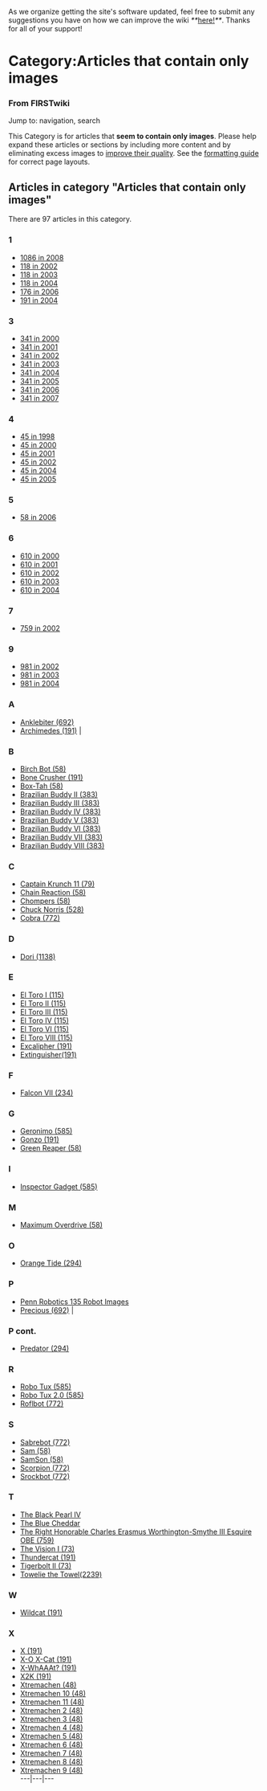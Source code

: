 As we organize getting the site's software updated, feel free to submit any
suggestions you have on how we can improve the wiki
_**_[here!](/index.php/User:Hallry/Suggestions "User:Hallry/Suggestions"
)_**_. Thanks for all of your support!

# Category:Articles that contain only images

### From FIRSTwiki

Jump to: navigation, search

This Category is for articles that **seem to contain only images**. Please
help expand these articles or sections by including more content and by
eliminating excess images to [improve their
quality](/index.php/FIRSTwiki:Style_guide "FIRSTwiki:Style guide" ). See the
[formatting guide](/index.php/FIRSTwiki:Page_formats "FIRSTwiki:Page formats"
) for correct page layouts.

  

## Articles in category "Articles that contain only images"

There are 97 articles in this category.

### 1

  * [1086 in 2008](/index.php/1086_in_2008 "1086 in 2008" )
  * [118 in 2002](/index.php/118_in_2002 "118 in 2002" )
  * [118 in 2003](/index.php/118_in_2003 "118 in 2003" )
  * [118 in 2004](/index.php/118_in_2004 "118 in 2004" )
  * [176 in 2006](/index.php/176_in_2006 "176 in 2006" )
  * [191 in 2004](/index.php/191_in_2004 "191 in 2004" )

### 3

  * [341 in 2000](/index.php/341_in_2000 "341 in 2000" )
  * [341 in 2001](/index.php/341_in_2001 "341 in 2001" )
  * [341 in 2002](/index.php/341_in_2002 "341 in 2002" )
  * [341 in 2003](/index.php/341_in_2003 "341 in 2003" )
  * [341 in 2004](/index.php/341_in_2004 "341 in 2004" )
  * [341 in 2005](/index.php/341_in_2005 "341 in 2005" )
  * [341 in 2006](/index.php/341_in_2006 "341 in 2006" )
  * [341 in 2007](/index.php/341_in_2007 "341 in 2007" )

### 4

  * [45 in 1998](/index.php/45_in_1998 "45 in 1998" )
  * [45 in 2000](/index.php/45_in_2000 "45 in 2000" )
  * [45 in 2001](/index.php/45_in_2001 "45 in 2001" )
  * [45 in 2002](/index.php/45_in_2002 "45 in 2002" )
  * [45 in 2004](/index.php/45_in_2004 "45 in 2004" )
  * [45 in 2005](/index.php/45_in_2005 "45 in 2005" )

### 5

  * [58 in 2006](/index.php/58_in_2006 "58 in 2006" )

### 6

  * [610 in 2000](/index.php/610_in_2000 "610 in 2000" )
  * [610 in 2001](/index.php/610_in_2001 "610 in 2001" )
  * [610 in 2002](/index.php/610_in_2002 "610 in 2002" )
  * [610 in 2003](/index.php/610_in_2003 "610 in 2003" )
  * [610 in 2004](/index.php/610_in_2004 "610 in 2004" )

### 7

  * [759 in 2002](/index.php/759_in_2002 "759 in 2002" )

### 9

  * [981 in 2002](/index.php/981_in_2002 "981 in 2002" )
  * [981 in 2003](/index.php/981_in_2003 "981 in 2003" )
  * [981 in 2004](/index.php/981_in_2004 "981 in 2004" )

### A

  * [Anklebiter (692)](/index.php/Anklebiter_%28692%29 "Anklebiter \(692\)" )
  * [Archimedes (191)](/index.php/Archimedes_%28191%29 "Archimedes \(191\)" )
|

### B

  * [Birch Bot (58)](/index.php/Birch_Bot_%2858%29 "Birch Bot \(58\)" )
  * [Bone Crusher (191)](/index.php/Bone_Crusher_%28191%29 "Bone Crusher \(191\)" )
  * [Box-Tah (58)](/index.php/Box-Tah_%2858%29 "Box-Tah \(58\)" )
  * [Brazilian Buddy II (383)](/index.php/Brazilian_Buddy_II_%28383%29 "Brazilian Buddy II \(383\)" )
  * [Brazilian Buddy III (383)](/index.php/Brazilian_Buddy_III_%28383%29 "Brazilian Buddy III \(383\)" )
  * [Brazilian Buddy IV (383)](/index.php/Brazilian_Buddy_IV_%28383%29 "Brazilian Buddy IV \(383\)" )
  * [Brazilian Buddy V (383)](/index.php/Brazilian_Buddy_V_%28383%29 "Brazilian Buddy V \(383\)" )
  * [Brazilian Buddy VI (383)](/index.php/Brazilian_Buddy_VI_%28383%29 "Brazilian Buddy VI \(383\)" )
  * [Brazilian Buddy VII (383)](/index.php/Brazilian_Buddy_VII_%28383%29 "Brazilian Buddy VII \(383\)" )
  * [Brazilian Buddy VIII (383)](/index.php/Brazilian_Buddy_VIII_%28383%29 "Brazilian Buddy VIII \(383\)" )

### C

  * [Captain Krunch 11 (79)](/index.php/Captain_Krunch_11_%2879%29 "Captain Krunch 11 \(79\)" )
  * [Chain Reaction (58)](/index.php/Chain_Reaction_%2858%29 "Chain Reaction \(58\)" )
  * [Chompers (58)](/index.php/Chompers_%2858%29 "Chompers \(58\)" )
  * [Chuck Norris (528)](/index.php/Chuck_Norris_%28528%29 "Chuck Norris \(528\)" )
  * [Cobra (772)](/index.php/Cobra_%28772%29 "Cobra \(772\)" )

### D

  * [Dori (1138)](/index.php/Dori_%281138%29 "Dori \(1138\)" )

### E

  * [El Toro I (115)](/index.php/El_Toro_I_%28115%29 "El Toro I \(115\)" )
  * [El Toro II (115)](/index.php/El_Toro_II_%28115%29 "El Toro II \(115\)" )
  * [El Toro III (115)](/index.php/El_Toro_III_%28115%29 "El Toro III \(115\)" )
  * [El Toro IV (115)](/index.php/El_Toro_IV_%28115%29 "El Toro IV \(115\)" )
  * [El Toro VI (115)](/index.php/El_Toro_VI_%28115%29 "El Toro VI \(115\)" )
  * [El Toro VIII (115)](/index.php/El_Toro_VIII_%28115%29 "El Toro VIII \(115\)" )
  * [Excalipher (191)](/index.php/Excalipher_%28191%29 "Excalipher \(191\)" )
  * [Extinguisher(191)](/index.php/Extinguisher%28191%29 "Extinguisher\(191\)" )

### F

  * [Falcon VII (234)](/index.php/Falcon_VII_%28234%29 "Falcon VII \(234\)" )

### G

  * [Geronimo (585)](/index.php/Geronimo_%28585%29 "Geronimo \(585\)" )
  * [Gonzo (191)](/index.php/Gonzo_%28191%29 "Gonzo \(191\)" )
  * [Green Reaper (58)](/index.php/Green_Reaper_%2858%29 "Green Reaper \(58\)" )

### I

  * [Inspector Gadget (585)](/index.php/Inspector_Gadget_%28585%29 "Inspector Gadget \(585\)" )

### M

  * [Maximum Overdrive (58)](/index.php/Maximum_Overdrive_%2858%29 "Maximum Overdrive \(58\)" )

### O

  * [Orange Tide (294)](/index.php/Orange_Tide_%28294%29 "Orange Tide \(294\)" )

### P

  * [Penn Robotics 135 Robot Images](/index.php/Penn_Robotics_135_Robot_Images "Penn Robotics 135 Robot Images" )
  * [Precious (692)](/index.php/Precious_%28692%29 "Precious \(692\)" )
|

### P cont.

  * [Predator (294)](/index.php/Predator_%28294%29 "Predator \(294\)" )

### R

  * [Robo Tux (585)](/index.php/Robo_Tux_%28585%29 "Robo Tux \(585\)" )
  * [Robo Tux 2.0 (585)](/index.php/Robo_Tux_2.0_%28585%29 "Robo Tux 2.0 \(585\)" )
  * [Roflbot (772)](/index.php/Roflbot_%28772%29 "Roflbot \(772\)" )

### S

  * [Sabrebot (772)](/index.php/Sabrebot_%28772%29 "Sabrebot \(772\)" )
  * [Sam (58)](/index.php/Sam_%2858%29 "Sam \(58\)" )
  * [SamSon (58)](/index.php/SamSon_%2858%29 "SamSon \(58\)" )
  * [Scorpion (772)](/index.php/Scorpion_%28772%29 "Scorpion \(772\)" )
  * [Srockbot (772)](/index.php/Srockbot_%28772%29 "Srockbot \(772\)" )

### T

  * [The Black Pearl IV](/index.php/The_Black_Pearl_IV "The Black Pearl IV" )
  * [The Blue Cheddar](/index.php/The_Blue_Cheddar "The Blue Cheddar" )
  * [The Right Honorable Charles Erasmus Worthington-Smythe III Esquire OBE (759)](/index.php/The_Right_Honorable_Charles_Erasmus_Worthington-Smythe_III_Esquire_OBE_%28759%29 "The Right Honorable Charles Erasmus Worthington-Smythe III Esquire OBE \(759\)" )
  * [The Vision I (73)](/index.php/The_Vision_I_%2873%29 "The Vision I \(73\)" )
  * [Thundercat (191)](/index.php/Thundercat_%28191%29 "Thundercat \(191\)" )
  * [Tigerbolt II (73)](/index.php/Tigerbolt_II_%2873%29 "Tigerbolt II \(73\)" )
  * [Towelie the Towel(2239)](/index.php/Towelie_the_Towel%282239%29 "Towelie the Towel\(2239\)" )

### W

  * [Wildcat (191)](/index.php/Wildcat_%28191%29 "Wildcat \(191\)" )

### X

  * [X (191)](/index.php/X_%28191%29 "X \(191\)" )
  * [X-O X-Cat (191)](/index.php/X-O_X-Cat_%28191%29 "X-O X-Cat \(191\)" )
  * [X-WhAAAt? (191)](/index.php/X-WhAAAt%3F_%28191%29 "X-WhAAAt? \(191\)" )
  * [X2K (191)](/index.php/X2K_%28191%29 "X2K \(191\)" )
  * [Xtremachen (48)](/index.php/Xtremachen_%2848%29 "Xtremachen \(48\)" )
  * [Xtremachen 10 (48)](/index.php/Xtremachen_10_%2848%29 "Xtremachen 10 \(48\)" )
  * [Xtremachen 11 (48)](/index.php/Xtremachen_11_%2848%29 "Xtremachen 11 \(48\)" )
  * [Xtremachen 2 (48)](/index.php/Xtremachen_2_%2848%29 "Xtremachen 2 \(48\)" )
  * [Xtremachen 3 (48)](/index.php/Xtremachen_3_%2848%29 "Xtremachen 3 \(48\)" )
  * [Xtremachen 4 (48)](/index.php/Xtremachen_4_%2848%29 "Xtremachen 4 \(48\)" )
  * [Xtremachen 5 (48)](/index.php/Xtremachen_5_%2848%29 "Xtremachen 5 \(48\)" )
  * [Xtremachen 6 (48)](/index.php/Xtremachen_6_%2848%29 "Xtremachen 6 \(48\)" )
  * [Xtremachen 7 (48)](/index.php/Xtremachen_7_%2848%29 "Xtremachen 7 \(48\)" )
  * [Xtremachen 8 (48)](/index.php/Xtremachen_8_%2848%29 "Xtremachen 8 \(48\)" )
  * [Xtremachen 9 (48)](/index.php/Xtremachen_9_%2848%29 "Xtremachen 9 \(48\)" )  
---|---|---  
  
